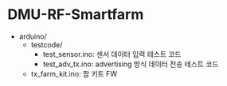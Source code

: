 # DMU-RF-Smartfarm

- arduino/
  - testcode/
    - test_sensor.ino: 센서 데이터 입력 테스트 코드
    - test_adv_tx.ino: advertising 방식 데이터 전송 테스트 코드
  - tx_farm_kit.ino: 팜 키트 FW